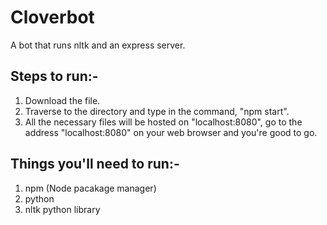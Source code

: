 # Cloverbot
A bot that runs nltk and an express server.

## Steps to run:-
1) Download the file.
2) Traverse to the directory and type in the command, "npm start".
3) All the necessary files will be hosted on "localhost:8080", go to the address "localhost:8080" on your web browser and you're good to go.

## Things you'll need to run:-
1) npm (Node pacakage manager)
2) python
3) nltk python library
